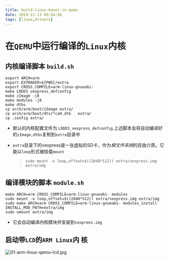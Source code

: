 ```yaml
---
title: build-linux-kenel-in-qumu
date: 2019-11-13 09:54:56
tags: [linux,drivers]
---
```


# 在`QEMU`中运行编译的`Linux`内核
<!--more-->
## 内核编译脚本 `build.sh`

```shell
export ARCH=arm
export EXTRADIR=${PWD}/extra
export CROSS_COMPILE=arm-linux-gnueabi-
make LDDD3_vexpress_defconfig
make zImage -j8
make modules -j8
make dtbs
cp arch/arm/boot/zImage extra/
cp arch/arm/boot/dts/*ca9.dtb	extra/
cp .config extra/
```

- 默认的内核配置文件为 `LDDD3_vexpress_defconfig`.上述脚本会将自动编译好的`zImage,dtbs`复制到`extra`目录中

- `extra`目录下的vexpress是一张虚拟的SD卡，作为*根文件系统*的存放介质。它能以`loop`形式被挂载`mount`

    > `sudo mount -o loop,offset=$((2048*512)) extra/vexpress.img extra/img`

## 编译模块的脚本 `module.sh`

```shell
make ARCH=arm CROSS_COMPILE=arm-linux-gnueabi- modules
sudo mount -o loop,offset=$((2048*512)) extra/vexpress.img extra/img
sudo make ARCH=arm CROSS_COMPILE=arm-linux-gnueabi- modules_install INSTALL_MOD_PATH=extra/img
sudo umount extra/img
```

- 它会自动编译内核模块并安装到`vexprees.img`

## 启动带`LCD`的`ARM Linux`内 核

![01-arm-linux-qemu-lcd.jpg](https://i.loli.net/2019/11/13/RV1HtyCN2Y3OPsW.jpg)